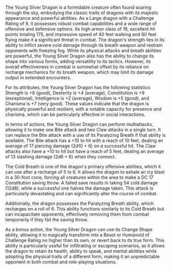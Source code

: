 The Young Silver Dragon is a formidable creature often found soaring through the sky, embodying the classic traits of dragons with its majestic appearance and powerful abilities. As a Large dragon with a Challenge Rating of 9, it possesses robust combat capabilities and a wide range of offensive and defensive options. Its high armor class of 18, excellent hit points totaling 175, and impressive speed of 40 feet walking and 80 feet flying make it a significant threat in combat. The dragon's strength lies in its ability to inflict severe cold damage through its breath weapon and restrain opponents with freezing fog. While its physical attacks and breath abilities are powerful, the Young Silver Dragon also has the ability to change its shape into various forms, adding versatility to its tactics. However, its overall effectiveness in combat is somewhat offset by its reliance on recharge mechanics for its breath weapon, which may limit its damage output in extended encounters.

For its attributes, the Young Silver Dragon has the following statistics: Strength is +6 (good), Dexterity is +4 (average), Constitution is +9 (exceptional), Intelligence is +2 (average), Wisdom is +5 (good), and Charisma is +7 (very good). These values indicate that the dragon is physically powerful and resilient, with a notable capacity for presence and charisma, which can be particularly effective in social interactions.

In terms of actions, the Young Silver Dragon can perform multiattacks, allowing it to make one Bite attack and two Claw attacks in a single turn. It can replace the Bite attack with a use of its Paralyzing Breath if that ability is available. The Bite attack has a +10 to hit with a reach of 10 feet, dealing an average of 17 piercing damage (2d10 + 6) on a successful hit. The Claw attacks also have a +10 to hit but have a reach of 5 feet, dealing an average of 13 slashing damage (2d6 + 6) when they connect.

The Cold Breath is one of the dragon's primary offensive abilities, which it can use after a recharge of 5 to 6. It allows the dragon to exhale an icy blast in a 30-foot cone, forcing all creatures within the area to make a DC 17 Constitution saving throw. A failed save results in taking 54 cold damage (12d8), while a successful one halves the damage taken. This attack is particularly devastating and can significantly alter the course of combat.

Additionally, the dragon possesses the Paralyzing Breath ability, which recharges on a roll of 6. This ability functions similarly to its Cold Breath but can incapacitate opponents, effectively removing them from combat temporarily if they fail the saving throw.

As a bonus action, the Young Silver Dragon can use its Change Shape ability, allowing it to magically transform into a Beast or Humanoid of Challenge Rating no higher than its own, or revert back to its true form. This ability is particularly useful for infiltrating or escaping scenarios, as it allows the dragon to retain its health, ability to speak, and mental abilities while adopting the physical traits of a different form, making it an unpredictable opponent in both combat and role-playing situations.